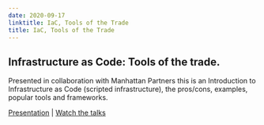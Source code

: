 ```yaml
---
date: 2020-09-17
linktitle: IaC, Tools of the Trade
title: IaC, Tools of the Trade
---
```


## Infrastructure as Code: Tools of the trade.

Presented in collaboration with Manhattan Partners this is an Introduction to Infrastructure as Code (scripted infrastructure), the pros/cons, examples, popular tools and frameworks.

[Presentation](https://www2.slideshare.net/MichaelPearce13/iac-tools-of-the-trade)
| [Watch the talks](https://www.youtube.com/watch?v=6QVdZQtYKhY)